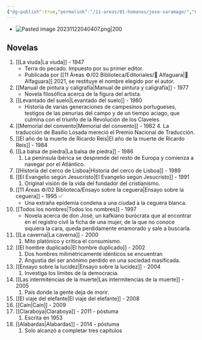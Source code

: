 ```yaml
---
{"dg-publish":true,"permalink":"/11-areas/01-humanos/jose-saramago/","noteIcon":""}
---
```


- ![Pasted image 20231122040407.png|200](/img/user/11%20%C3%81reas%20%E2%9A%99/02%20Biblioteca/%F0%9F%92%BE%20Adjuntos/Pasted%20image%2020231122040407.png)
## Novelas
1. [[La viuda\|La viuda]] - 1947
	- Terra do pecado. Impuesto por su primer editor.
	- Publicada por [[11 Áreas ⚙/02 Biblioteca/Editoriales/📔 Alfaguara\|📔 Alfaguara]] 2021, se restituye el nombre elegido por el autor.
1. [[Manual de pintura y caligrafía\|Manual de pintura y caligrafía]] - 1977
	- Novela filosófica acerca de la figura del artista.
2. [[Levantado del suelo\|Levantado del suelo]] - 1980
	- Historia de varias generaciones de campesinos portugueses, testigos de las penurias del campo y de un tiempo aciago, que culmina con el triunfo de la Revolución de los Claveles.
3. [[Memorial del convento\|Memorial del convento]] - 1982
	4. La traducción de Basilio Losada mereció el Premio Nacional de Traducción.
4. [[El año de la muerte de Ricardo Reis\|El año de la muerte de Ricardo Reis]] - 1984
5. [[La balsa de piedra\|La balsa de piedra]] - 1986
	1. La península ibérica se desprende del resto de Europa y comienza a navegar por el Atlántico.
6. [[Historia del cerco de Lisboa\|Historia del cerco de Lisboa]] - 1989
7. [[El Evangelio según Jesucristo\|El Evangelio según Jesucristo]] - 1991
	1. Original visión de la vida del fundador del cristianismo.
8. [[11 Áreas ⚙/02 Biblioteca/Ensayo sobre la ceguera\|Ensayo sobre la ceguera]] - 1995 ✅
	- Una extraña epidemia condena a una ciudad a la ceguera blanca.
9. [[Todos los nombres\|Todos los nombres]] - 1997
	- Novela acerca de don José, un kafkiano burócrata que al encontrar en el registro civil la ficha de una mujer, de la que no conoce siquiera la cara, queda perdidamente enamorado y sale a buscarla.
10. [[La caverna\|La caverna]] - 2000
	1. Mito platónico y critica el consumismo.
11. [[El hombre duplicado\|El hombre duplicado]] - 2002
	1. Dos hombres milimétricamente idénticos se encuentran
	2. Angustia del ser anónimo perdido en una sociedad masificada.
12. [[Ensayo sobre la lucidez\|Ensayo sobre la lucidez]] - 2004
	1. Investiga los límites de la democracia.
13. [[Las intermitencias de la muerte\|Las intermitencias de la muerte]] - 2005
	1. País donde la gente deja de morir.
14. [[El viaje del elefante\|El viaje del elefante]] - 2008
15. [[Caín\|Caín]] - 2009
16. [[Claraboya\|Claraboya]] - 2011 - póstuma
	1. Escrita en 1953
17. [[Alabardas\|Alabardas]] - 2014 - póstuma
	1. Solo alcanzó a completar tres capítulos